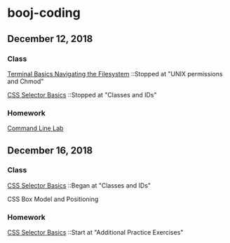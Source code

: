 # booj-coding

## December 12, 2018

### Class
[Terminal Basics Navigating the Filesystem](https://github.com/micahwierenga/terminal-basics-navigating-the-filesystem/)
::Stopped at "UNIX permissions and Chmod"

[CSS Selector Basics](https://github.com/micahwierenga/css-selector-basics/)
::Stopped at "Classes and IDs"

### Homework
[Command Line Lab](https://github.com/micahwierenga/command-line-lab/)


## December 16, 2018

### Class
[CSS Selector Basics](https://github.com/micahwierenga/css-selector-basics/)
::Began at "Classes and IDs"

CSS Box Model and Positioning

### Homework
[CSS Selector Basics](https://github.com/micahwierenga/css-selector-basics/)
::Start at "Additional Practice Exercises"
